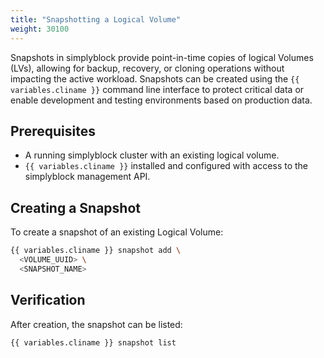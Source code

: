 ```yaml
---
title: "Snapshotting a Logical Volume"
weight: 30100
---
```


Snapshots in simplyblock provide point-in-time copies of logical Volumes (LVs), allowing for backup, recovery, or
cloning operations without impacting the active workload. Snapshots can be created using the `{{ variables.cliname }}`
command line interface to protect critical data or enable development and testing environments based on production data.

## Prerequisites

- A running simplyblock cluster with an existing logical volume.
- `{{ variables.cliname }}` installed and configured with access to the simplyblock management API.

## Creating a Snapshot

To create a snapshot of an existing Logical Volume:

```bash
{{ variables.cliname }} snapshot add \
  <VOLUME_UUID> \
  <SNAPSHOT_NAME>
```

## Verification

After creation, the snapshot can be listed:

```bash
{{ variables.cliname }} snapshot list
```
